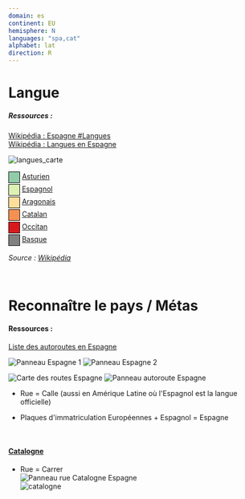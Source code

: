 ```yaml
---
domain: es
continent: EU
hemisphere: N
languages: "spa,cat"
alphabet: lat
direction: R
---
```


# Langue

##### Ressources :

[Wikipédia : Espagne #Langues](https://fr.wikipedia.org/wiki/Espagne#Langues)  
[Wikipédia : Langues en Espagne](https://fr.wikipedia.org/wiki/Langues_en_Espagne)

![langues_carte](https://upload.wikimedia.org/wikipedia/commons/thumb/a/ae/Spain_languages.svg/500px-Spain_languages.svg.png)

<div><span style="display:inline-block; width:1.5em; height:1.5em; margin:1px 0; border:1px solid black; background-color: #91cba8; color:black;">&nbsp;</span>&nbsp;<a target="_blank" href="https://fr.wikipedia.org/wiki/Asturien">Asturien</a></div>
<div><span style="display:inline-block; width:1.5em; height:1.5em; margin:1px 0; border:1px solid black; background-color: #ddf1b4; color:black;">&nbsp;</span>&nbsp;<a target="_blank" href="https://fr.wikipedia.org/wiki/Espagnol">Espagnol</a></div>
<div><span style="display:inline-block; width:1.5em; height:1.5em; margin:1px 0; border:1px solid black; background-color: #fede99; color:black;">&nbsp;</span>&nbsp;<a target="_blank" href="https://fr.wikipedia.org/wiki/Aragonais">Aragonais</a></div>
<div><span style="display:inline-block; width:1.5em; height:1.5em; margin:1px 0; border:1px solid black; background-color: #f59053; color:black;">&nbsp;</span>&nbsp;<a target="_blank" href="https://fr.wikipedia.org/wiki/catalan">Catalan</a></div>
<div><span style="display:inline-block; width:1.5em; height:1.5em; margin:1px 0; border:1px solid black; background-color: #d7191c; color:black;">&nbsp;</span>&nbsp;<a target="_blank" href="https://fr.wikipedia.org/wiki/Occitan">Occitan</a></div>
<div><span style="display:inline-block; width:1.5em; height:1.5em; margin:1px 0; border:1px solid black; background-color: #808080; color:black;">&nbsp;</span>&nbsp;<a target="_blank" href="https://fr.wikipedia.org/wiki/Basque">Basque</a></div></div>

*Source : [Wikipédia](https://commons.wikimedia.org/wiki/File:Spain_languages.svg?uselang=fr)*

<br/>

# Reconnaître le pays / Métas

#### Ressources :

[Liste des autoroutes en Espagne](https://fr.wikipedia.org/wiki/Liste_des_autoroutes_en_Espagne)  

![Panneau Espagne 1](/images/countries/es/panneau1.png)
![Panneau Espagne 2](/images/countries/es/panneau2.png)

![Carte des routes Espagne](/images/countries/es/route_carte.png)
![Panneau autoroute Espagne](/images/countries/es/panneau_autoroute.png)

- Rue = Calle (aussi en Amérique Latine où l'Espagnol est la langue officielle)
- Plaques d'immatriculation Européennes + Espagnol = Espagne

  <br/>

#### [Catalogne](https://fr.wikipedia.org/wiki/Catalogne)  
- Rue = Carrer  
  ![Panneau rue Catalogne Espagne](/images/countries/es/panneau_rue_catalogne.png)  
  ![catalogne](https://upload.wikimedia.org/wikipedia/commons/thumb/a/a0/Cataluna_in_Spain_%28including_Canarias%29.svg/200px-Cataluna_in_Spain_%28including_Canarias%29.svg.png)
